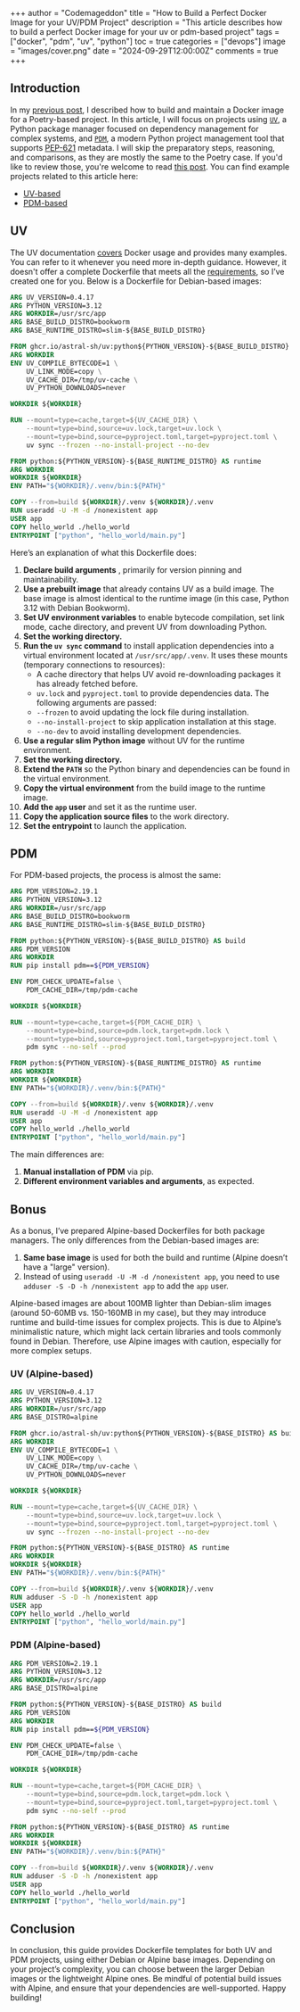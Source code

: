+++
author = "Codemageddon"
title = "How to Build a Perfect Docker Image for your UV/PDM Project"
description = "This article describes how to build a perfect Docker image for your uv or pdm-based project"
tags = ["docker", "pdm", "uv", "python"]
toc = true
categories = ["devops"]
image = "images/cover.png"
date = "2024-09-29T12:00:00Z"
comments = true
+++

## Introduction

In my [previous post](../poetry-docker/), I described how to build and maintain a Docker image for a Poetry-based project. In this article, I will focus on projects using [`UV`](https://docs.astral.sh/uv/), a Python package manager focused on dependency management for complex systems, and [`PDM`](https://pdm-project.org), a modern Python project management tool that supports [PEP-621](https://peps.python.org/pep-0621/) metadata. I will skip the preparatory steps, reasoning, and comparisons, as they are mostly the same to the Poetry case. If you'd like to review those, you're welcome to read [this post](../poetry-docker/). You can find example projects related to this article here:

- [UV-based](https://github.com/codemageddon/uv-docker-demo)
- [PDM-based](https://github.com/codemageddon/pdm-docker-demo)

## UV

The UV documentation [covers](https://docs.astral.sh/uv/guides/integration/docker/) Docker usage and provides many examples. You can refer to it whenever you need more in-depth guidance. However, it doesn't offer a complete Dockerfile that meets all the [requirements](../poetry-docker/#what-makes-a-docker-image-perfect), so I’ve created one for you. Below is a Dockerfile for Debian-based images:

```Dockerfile
ARG UV_VERSION=0.4.17
ARG PYTHON_VERSION=3.12
ARG WORKDIR=/usr/src/app
ARG BASE_BUILD_DISTRO=bookworm
ARG BASE_RUNTIME_DISTRO=slim-${BASE_BUILD_DISTRO}

FROM ghcr.io/astral-sh/uv:python${PYTHON_VERSION}-${BASE_BUILD_DISTRO} AS build
ARG WORKDIR
ENV UV_COMPILE_BYTECODE=1 \
    UV_LINK_MODE=copy \
    UV_CACHE_DIR=/tmp/uv-cache \
    UV_PYTHON_DOWNLOADS=never

WORKDIR ${WORKDIR}

RUN --mount=type=cache,target=${UV_CACHE_DIR} \
    --mount=type=bind,source=uv.lock,target=uv.lock \
    --mount=type=bind,source=pyproject.toml,target=pyproject.toml \
    uv sync --frozen --no-install-project --no-dev

FROM python:${PYTHON_VERSION}-${BASE_RUNTIME_DISTRO} AS runtime
ARG WORKDIR
WORKDIR ${WORKDIR}
ENV PATH="${WORKDIR}/.venv/bin:${PATH}"

COPY --from=build ${WORKDIR}/.venv ${WORKDIR}/.venv
RUN useradd -U -M -d /nonexistent app
USER app
COPY hello_world ./hello_world
ENTRYPOINT ["python", "hello_world/main.py"]
```

Here’s an explanation of what this Dockerfile does:

1. **Declare build arguments** , primarily for version pinning and maintainability.
2. **Use a prebuilt image** that already contains UV as a build image. The base image is almost identical to the runtime image (in this case, Python 3.12 with Debian Bookworm).
3. **Set UV environment variables** to enable bytecode compilation, set link mode, cache directory, and prevent UV from downloading Python.
4. **Set the working directory.**
5. **Run the `uv sync` command** to install application dependencies into a virtual environment located at `/usr/src/app/.venv`. It uses these mounts (temporary connections to resources):
    - A cache directory that helps UV avoid re-downloading packages it has already fetched before.
    - `uv.lock` and `pyproject.toml` to provide dependencies data.
   The following arguments are passed:
    - `--frozen` to avoid updating the lock file during installation.
    - `--no-install-project` to skip application installation at this stage.
    - `--no-dev` to avoid installing development dependencies.
6. **Use a regular slim Python image** without UV for the runtime environment.
7. **Set the working directory.**
8. **Extend the `PATH`** so the Python binary and dependencies can be found in the virtual environment.
9. **Copy the virtual environment** from the build image to the runtime image.
10. **Add the `app` user** and set it as the runtime user.
11. **Copy the application source files** to the work directory.
12. **Set the entrypoint** to launch the application.

## PDM

For PDM-based projects, the process is almost the same:

```Dockerfile
ARG PDM_VERSION=2.19.1
ARG PYTHON_VERSION=3.12
ARG WORKDIR=/usr/src/app
ARG BASE_BUILD_DISTRO=bookworm
ARG BASE_RUNTIME_DISTRO=slim-${BASE_BUILD_DISTRO}

FROM python:${PYTHON_VERSION}-${BASE_BUILD_DISTRO} AS build
ARG PDM_VERSION
ARG WORKDIR
RUN pip install pdm==${PDM_VERSION}

ENV PDM_CHECK_UPDATE=false \
    PDM_CACHE_DIR=/tmp/pdm-cache

WORKDIR ${WORKDIR}

RUN --mount=type=cache,target=${PDM_CACHE_DIR} \
    --mount=type=bind,source=pdm.lock,target=pdm.lock \
    --mount=type=bind,source=pyproject.toml,target=pyproject.toml \
    pdm sync --no-self --prod

FROM python:${PYTHON_VERSION}-${BASE_RUNTIME_DISTRO} AS runtime
ARG WORKDIR
WORKDIR ${WORKDIR}
ENV PATH="${WORKDIR}/.venv/bin:${PATH}"

COPY --from=build ${WORKDIR}/.venv ${WORKDIR}/.venv
RUN useradd -U -M -d /nonexistent app
USER app
COPY hello_world ./hello_world
ENTRYPOINT ["python", "hello_world/main.py"]
```

The main differences are:

1. **Manual installation of PDM** via pip.
2. **Different environment variables and arguments**, as expected.

## Bonus

As a bonus, I’ve prepared Alpine-based Dockerfiles for both package managers. The only differences from the Debian-based images are:

1. **Same base image** is used for both the build and runtime (Alpine doesn’t have a "large" version).
2. Instead of using `useradd -U -M -d /nonexistent app`, you need to use `adduser -S -D -h /nonexistent app` to add the `app` user.

Alpine-based images are about 100MB lighter than Debian-slim images (around 50-60MB vs. 150-160MB in my case), but they may introduce runtime and build-time issues for complex projects. This is due to Alpine’s minimalistic nature, which might lack certain libraries and tools commonly found in Debian. Therefore, use Alpine images with caution, especially for more complex setups.

### UV (Alpine-based)

```Dockerfile
ARG UV_VERSION=0.4.17
ARG PYTHON_VERSION=3.12
ARG WORKDIR=/usr/src/app
ARG BASE_DISTRO=alpine

FROM ghcr.io/astral-sh/uv:python${PYTHON_VERSION}-${BASE_DISTRO} AS build
ARG WORKDIR
ENV UV_COMPILE_BYTECODE=1 \
    UV_LINK_MODE=copy \
    UV_CACHE_DIR=/tmp/uv-cache \
    UV_PYTHON_DOWNLOADS=never

WORKDIR ${WORKDIR}

RUN --mount=type=cache,target=${UV_CACHE_DIR} \
    --mount=type=bind,source=uv.lock,target=uv.lock \
    --mount=type=bind,source=pyproject.toml,target=pyproject.toml \
    uv sync --frozen --no-install-project --no-dev

FROM python:${PYTHON_VERSION}-${BASE_DISTRO} AS runtime
ARG WORKDIR
WORKDIR ${WORKDIR}
ENV PATH="${WORKDIR}/.venv/bin:${PATH}"

COPY --from=build ${WORKDIR}/.venv ${WORKDIR}/.venv
RUN adduser -S -D -h /nonexistent app
USER app
COPY hello_world ./hello_world
ENTRYPOINT ["python", "hello_world/main.py"]
```

### PDM (Alpine-based)

```Dockerfile
ARG PDM_VERSION=2.19.1
ARG PYTHON_VERSION=3.12
ARG WORKDIR=/usr/src/app
ARG BASE_DISTRO=alpine

FROM python:${PYTHON_VERSION}-${BASE_DISTRO} AS build
ARG PDM_VERSION
ARG WORKDIR
RUN pip install pdm==${PDM_VERSION}

ENV PDM_CHECK_UPDATE=false \
    PDM_CACHE_DIR=/tmp/pdm-cache

WORKDIR ${WORKDIR}

RUN --mount=type=cache,target=${PDM_CACHE_DIR} \
    --mount=type=bind,source=pdm.lock,target=pdm.lock \
    --mount=type=bind,source=pyproject.toml,target=pyproject.toml \
    pdm sync --no-self --prod

FROM python:${PYTHON_VERSION}-${BASE_DISTRO} AS runtime
ARG WORKDIR
WORKDIR ${WORKDIR}
ENV PATH="${WORKDIR}/.venv/bin:${PATH}"

COPY --from=build ${WORKDIR}/.venv ${WORKDIR}/.venv
RUN adduser -S -D -h /nonexistent app
USER app
COPY hello_world ./hello_world
ENTRYPOINT ["python", "hello_world/main.py"]
```

## Conclusion

In conclusion, this guide provides Dockerfile templates for both UV and PDM projects, using either Debian or Alpine base images. Depending on your project’s complexity, you can choose between the larger Debian images or the lightweight Alpine ones. Be mindful of potential build issues with Alpine, and ensure that your dependencies are well-supported. Happy building!